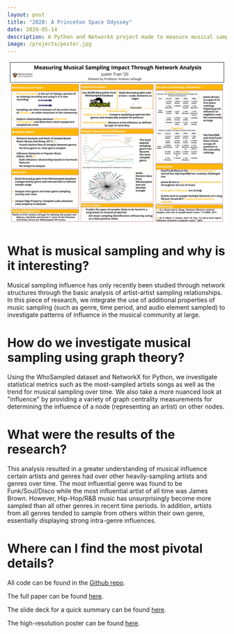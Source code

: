 ```yaml
---
layout: post
title: "2020: A Princeton Space Odyssey"
date: 2020-05-14
description: A Python and NetworkX project made to measure musical sampling influence in the music industry through networks and graph theory.
image: /projects/poster.jpg
---
```


![Summary poster of findings](/projects/poster.jpg)

# What is musical sampling and why is it interesting?

Musical sampling influence has only recently been studied through network structures through
the basic analysis of artist-artist sampling relationships. In this piece of research, we integrate the use of
additional properties of music sampling (such as genre, time period, and audio element sampled) to
investigate patterns of influence in the musical community at large.

# How do we investigate musical sampling using graph theory?

Using the WhoSampled dataset and NetworkX for Python,
we investigate statistical metrics such as the most-sampled artists songs as well as the trend for
musical sampling over time. We also take a more nuanced look at "influence" by providing a variety
of graph centrality measurements for determining the influence of a node (representing an artist) on
other nodes.

# What were the results of the research?

This analysis resulted in a greater understanding of musical influence certain artists and genres had over other heavily-sampling artists and genres over time. The most influential genre was found to be Funk/Soul/Disco while the most influential artist of all time was James Brown. However, Hip-Hop/R&B music has unsurprisingly become more sampled than all other genres in recent time periods. In addition, artists from all genres tended to sample from others within their own genre, essentially displaying strong intra-genre influences.

# Where can I find the most pivotal details?

All code can be found in the [Github repo](https://github.com/justintranjt/music-sampling-networks).

The full paper can be found [here](https://justintranjt.me/research/music_sampling_networks.pdf).

The slide deck for a quick summary can be found [here](https://justintranjt.me/research/presentation.pdf).

The high-resolution poster can be found [here](https://justintranjt.me/research/poster.pdf).

